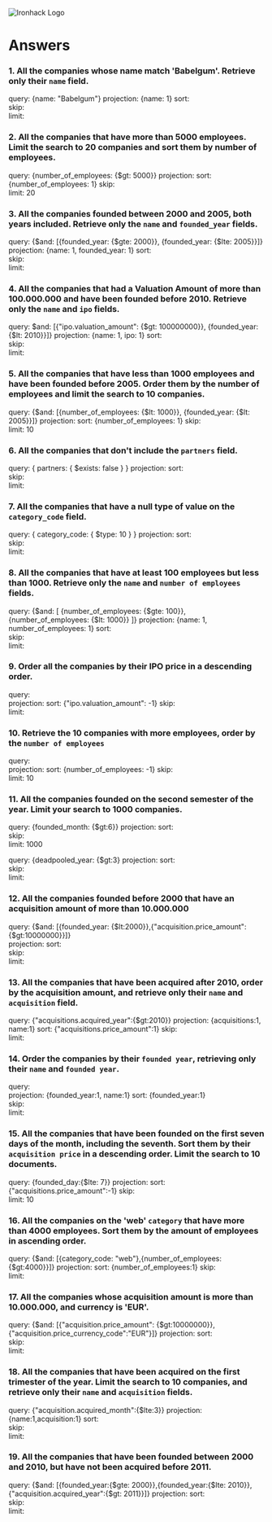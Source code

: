 ![Ironhack Logo](https://i.imgur.com/1QgrNNw.png)

# Answers

### 1. All the companies whose name match 'Babelgum'. Retrieve only their `name` field.

query:      {name: "Babelgum"}
projection: {name: 1}
sort:       
skip:       
limit:      

### 2. All the companies that have more than 5000 employees. Limit the search to 20 companies and sort them by **number of employees**.

query:      {number_of_employees: {$gt: 5000}}
projection: 
sort:       {number_of_employees: 1}
skip:       
limit:      20

### 3. All the companies founded between 2000 and 2005, both years included. Retrieve only the `name` and `founded_year` fields.

query:      {$and: [{founded_year: {$gte: 2000}}, {founded_year: {$lte: 2005}}]}
projection: {name: 1, founded_year: 1}
sort:       
skip:       
limit:      

### 4. All the companies that had a Valuation Amount of more than 100.000.000 and have been founded before 2010. Retrieve only the `name` and `ipo` fields.

query:      $and: [{"ipo.valuation_amount": {$gt: 100000000}}, {founded_year: {$lt: 2010}}]} 
projection: {name: 1, ipo: 1}
sort:       
skip:       
limit:      

### 5. All the companies that have less than 1000 employees and have been founded before 2005. Order them by the number of employees and limit the search to 10 companies.

query:      {$and: [{number_of_employees: {$lt: 1000}}, {founded_year: {$lt: 2005}}]}
projection: 
sort:       {number_of_employees: 1}
skip:       
limit:      10

### 6. All the companies that don't include the `partners` field.

query:      { partners: { $exists: false } }
projection: 
sort:       
skip:       
limit:      

### 7. All the companies that have a null type of value on the `category_code` field.

query:      { category_code: { $type: 10 } }
projection: 
sort:       
skip:       
limit:      

### 8. All the companies that have at least 100 employees but less than 1000. Retrieve only the `name` and `number of employees` fields.

query:      {$and: [ {number_of_employees: {$gte: 100}}, {number_of_employees: {$lt: 1000}} ]}
projection: {name: 1, number_of_employees: 1}
sort:       
skip:       
limit:      

### 9. Order all the companies by their IPO price in a descending order.

query:      
projection: 
sort:       {"ipo.valuation_amount": -1}
skip:       
limit:      

### 10. Retrieve the 10 companies with more employees, order by the `number of employees`

query:      
projection: 
sort:       {number_of_employees: -1}
skip:       
limit:      10

### 11. All the companies founded on the second semester of the year. Limit your search to 1000 companies.

query:      {founded_month: {$gt:6}}
projection: 
sort:       
skip:       
limit:      1000

<!-- ### 12. All the companies that have been 'deadpooled' after the third year. -->

query:      {deadpooled_year: {$gt:3}
projection: 
sort:       
skip:       
limit:      

### 12. All the companies founded before 2000 that have an acquisition amount of more than 10.000.000

query: {$and: [{founded_year: {$lt:2000}},{"acquisition.price_amount": {$gt:10000000}}]}     
projection: 
sort:       
skip:       
limit:      

### 13. All the companies that have been acquired after 2010, order by the acquisition amount, and retrieve only their `name` and `acquisition` field.

query:      {"acquisitions.acquired_year":{$gt:2010}}
projection: {acquisitions:1, name:1}
sort:       {"acquisitions.price_amount":1}
skip:       
limit:      

### 14. Order the companies by their `founded year`, retrieving only their `name` and `founded year`.

query:      
projection: {founded_year:1, name:1}
sort: {founded_year:1}      
skip:       
limit:      

### 15. All the companies that have been founded on the first seven days of the month, including the seventh. Sort them by their `acquisition price` in a descending order. Limit the search to 10 documents.

query:      {founded_day:{$lte: 7}}
projection: 
sort:       {"acquisitions.price_amount":-1}
skip:       
limit:      10

### 16. All the companies on the 'web' `category` that have more than 4000 employees. Sort them by the amount of employees in ascending order.

query:      {$and: [{category_code: "web"},{number_of_employees: {$gt:4000}}]}
projection: 
sort:       {number_of_employees:1}
skip:       
limit:      

### 17. All the companies whose acquisition amount is more than 10.000.000, and currency is 'EUR'.

query:      {$and: [{"acquisition.price_amount": {$gt:10000000}},{"acquisition.price_currency_code":"EUR"}]}
projection: 
sort:       
skip:       
limit:      

### 18. All the companies that have been acquired on the first trimester of the year. Limit the search to 10 companies, and retrieve only their `name` and `acquisition` fields.

query:      {"acquisition.acquired_month":{$lte:3}}
projection: {name:1,acquisition:1}
sort:       
skip:       
limit:      

### 19. All the companies that have been founded between 2000 and 2010, but have not been acquired before 2011.

query:      {$and: [{founded_year:{$gte: 2000}},{founded_year:{$lte: 2010}},{"acquisition.acquired_year":{$gt: 2011}}]}
projection: 
sort:       
skip:       
limit:      
